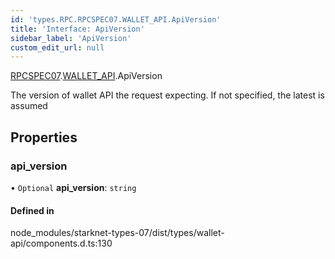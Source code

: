 ```yaml
---
id: 'types.RPC.RPCSPEC07.WALLET_API.ApiVersion'
title: 'Interface: ApiVersion'
sidebar_label: 'ApiVersion'
custom_edit_url: null
---
```


[RPCSPEC07](../namespaces/types.RPC.RPCSPEC07.md).[WALLET_API](../namespaces/types.RPC.RPCSPEC07.WALLET_API.md).ApiVersion

The version of wallet API the request expecting. If not specified, the latest is assumed

## Properties

### api_version

• `Optional` **api_version**: `string`

#### Defined in

node_modules/starknet-types-07/dist/types/wallet-api/components.d.ts:130
